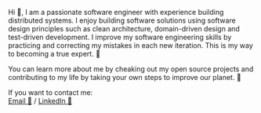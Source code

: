 Hi 👋, I am a passionate software engineer with experience building distributed systems. I enjoy building software solutions using software design principles such as clean architecture, domain-driven design and test-driven development. I improve my software engineering skills by practicing and correcting my mistakes in each new iteration. This is my way to becoming a true expert. 👀

You can learn more about me by cheaking out my open source projects and contributing to my life by taking your own steps to improve our planet. 💙

If you want to contact me:<br>
[Email 📧](mailto:belikaualiaksandr@gmail.com) / [LinkedIn 🔗](https://www.linkedin.com/in/aliaksandrbelikau/)
